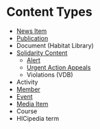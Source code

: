 # Content Types

- [News Item](../blob/master/wiki/content-types/news-item.md)
- [Publication](../blob/master/wiki/content-types/publication.md)
- Document (Habitat Library)
- [Solidarity Content](../blob/master/wiki/content-types/solidarity-content.md)
   - [Alert](../blob/master/wiki/content-types/alert.md)
   - [Urgent Action Appeals](../blob/master/wiki/content-types/urgent-action-appeal.md)
   - Violations (VDB)
- Activity
- [Member](../blob/master/wiki/content-types/member.md)
- [Event](../blob/master/wiki/content-types/event.md)
- [Media Item](../blob/master/wiki/content-types/media-item.md)
- Course
- HICipedia term
